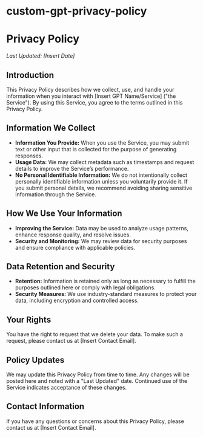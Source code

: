# custom-gpt-privacy-policy
# Privacy Policy
_Last Updated: [Insert Date]_

## Introduction
This Privacy Policy describes how we collect, use, and handle your information when you interact with [Insert GPT Name/Service] ("the Service"). By using this Service, you agree to the terms outlined in this Privacy Policy.

## Information We Collect
- **Information You Provide:** When you use the Service, you may submit text or other input that is collected for the purpose of generating responses.
- **Usage Data:** We may collect metadata such as timestamps and request details to improve the Service’s performance.
- **No Personal Identifiable Information:** We do not intentionally collect personally identifiable information unless you voluntarily provide it. If you submit personal details, we recommend avoiding sharing sensitive information through the Service.

## How We Use Your Information
- **Improving the Service:** Data may be used to analyze usage patterns, enhance response quality, and resolve issues.
- **Security and Monitoring:** We may review data for security purposes and ensure compliance with applicable policies.

## Data Retention and Security
- **Retention:** Information is retained only as long as necessary to fulfill the purposes outlined here or comply with legal obligations.
- **Security Measures:** We use industry-standard measures to protect your data, including encryption and controlled access.

## Your Rights
You have the right to request that we delete your data. To make such a request, please contact us at [Insert Contact Email].

## Policy Updates
We may update this Privacy Policy from time to time. Any changes will be posted here and noted with a "Last Updated" date. Continued use of the Service indicates acceptance of these changes.

## Contact Information
If you have any questions or concerns about this Privacy Policy, please contact us at [Insert Contact Email].

